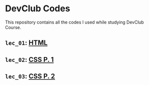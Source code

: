 # DevClub Codes

This repository contains all the codes I used while studying DevClub Course.

## `lec_01`: [HTML](https://github.com/paulaabro-tech/dc-lecture-codes/tree/main/lec_01)

## `lec_02`: [CSS P. 1](https://github.com/paulaabro-tech/dc-lecture-codes/tree/main/lec_02)

## `lec_03`: [CSS P. 2](https://github.com/paulaabro-tech/dc-lecture-codes/tree/main/lec_03)
